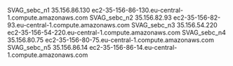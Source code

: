 SVAG_sebc_n1        35.156.86.130       ec2-35-156-86-130.eu-central-1.compute.amazonaws.com
SVAG_sebc_n2        35.156.82.93        ec2-35-156-82-93.eu-central-1.compute.amazonaws.com
SVAG_sebc_n3        35.156.54.220       ec2-35-156-54-220.eu-central-1.compute.amazonaws.com
SVAG_sebc_n4        35.156.80.75        ec2-35-156-80-75.eu-central-1.compute.amazonaws.com
SVAG_sebc_n5        35.156.86.14        ec2-35-156-86-14.eu-central-1.compute.amazonaws.com






